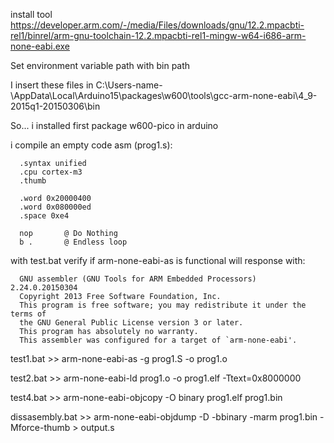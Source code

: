 install tool https://developer.arm.com/-/media/Files/downloads/gnu/12.2.mpacbti-rel1/binrel/arm-gnu-toolchain-12.2.mpacbti-rel1-mingw-w64-i686-arm-none-eabi.exe

Set environment variable path with bin path


I insert these files in C:\Users\-name-\AppData\Local\Arduino15\packages\w600\tools\gcc-arm-none-eabi\4_9-2015q1-20150306\bin

So... i installed first package w600-pico in arduino

i compile an empty code asm (prog1.s):

      .syntax unified
      .cpu cortex-m3
      .thumb

      .word 0x20000400
      .word 0x080000ed
      .space 0xe4

      nop		@ Do Nothing
      b .		@ Endless loop

with test.bat verify if arm-none-eabi-as is functional will response with:

      GNU assembler (GNU Tools for ARM Embedded Processors) 2.24.0.20150304
      Copyright 2013 Free Software Foundation, Inc.
      This program is free software; you may redistribute it under the terms of
      the GNU General Public License version 3 or later.
      This program has absolutely no warranty.
      This assembler was configured for a target of `arm-none-eabi'.
      
test1.bat  >>  arm-none-eabi-as -g prog1.S -o prog1.o  

test2.bat  >>  arm-none-eabi-ld prog1.o -o prog1.elf -Ttext=0x8000000

test4.bat  >>  arm-none-eabi-objcopy -O binary prog1.elf prog1.bin

dissasembly.bat >>  arm-none-eabi-objdump -D -bbinary -marm prog1.bin -Mforce-thumb > output.s
